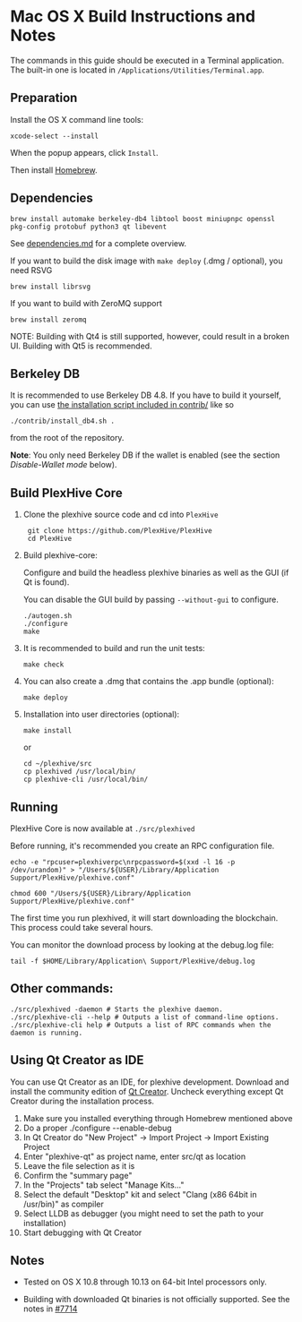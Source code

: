 Mac OS X Build Instructions and Notes
====================================
The commands in this guide should be executed in a Terminal application.
The built-in one is located in `/Applications/Utilities/Terminal.app`.

Preparation
-----------
Install the OS X command line tools:

`xcode-select --install`

When the popup appears, click `Install`.

Then install [Homebrew](https://brew.sh).

Dependencies
----------------------

    brew install automake berkeley-db4 libtool boost miniupnpc openssl pkg-config protobuf python3 qt libevent

See [dependencies.md](dependencies.md) for a complete overview.

If you want to build the disk image with `make deploy` (.dmg / optional), you need RSVG

    brew install librsvg

If you want to build with ZeroMQ support
    
    brew install zeromq

NOTE: Building with Qt4 is still supported, however, could result in a broken UI. Building with Qt5 is recommended.

Berkeley DB
-----------
It is recommended to use Berkeley DB 4.8. If you have to build it yourself,
you can use [the installation script included in contrib/](/contrib/install_db4.sh)
like so

```shell
./contrib/install_db4.sh .
```

from the root of the repository.

**Note**: You only need Berkeley DB if the wallet is enabled (see the section *Disable-Wallet mode* below).

Build PlexHive Core
------------------------

1. Clone the plexhive source code and cd into `PlexHive`

        git clone https://github.com/PlexHive/PlexHive
        cd PlexHive

2.  Build plexhive-core:

    Configure and build the headless plexhive binaries as well as the GUI (if Qt is found).

    You can disable the GUI build by passing `--without-gui` to configure.

        ./autogen.sh
        ./configure
        make

3.  It is recommended to build and run the unit tests:

        make check

4.  You can also create a .dmg that contains the .app bundle (optional):

        make deploy

5.  Installation into user directories (optional):

        make install

    or

        cd ~/plexhive/src
        cp plexhived /usr/local/bin/
        cp plexhive-cli /usr/local/bin/

Running
-------

PlexHive Core is now available at `./src/plexhived`

Before running, it's recommended you create an RPC configuration file.

    echo -e "rpcuser=plexhiverpc\nrpcpassword=$(xxd -l 16 -p /dev/urandom)" > "/Users/${USER}/Library/Application Support/PlexHive/plexhive.conf"

    chmod 600 "/Users/${USER}/Library/Application Support/PlexHive/plexhive.conf"

The first time you run plexhived, it will start downloading the blockchain. This process could take several hours.

You can monitor the download process by looking at the debug.log file:

    tail -f $HOME/Library/Application\ Support/PlexHive/debug.log

Other commands:
-------

    ./src/plexhived -daemon # Starts the plexhive daemon.
    ./src/plexhive-cli --help # Outputs a list of command-line options.
    ./src/plexhive-cli help # Outputs a list of RPC commands when the daemon is running.

Using Qt Creator as IDE
------------------------
You can use Qt Creator as an IDE, for plexhive development.
Download and install the community edition of [Qt Creator](https://www.qt.io/download/).
Uncheck everything except Qt Creator during the installation process.

1. Make sure you installed everything through Homebrew mentioned above
2. Do a proper ./configure --enable-debug
3. In Qt Creator do "New Project" -> Import Project -> Import Existing Project
4. Enter "plexhive-qt" as project name, enter src/qt as location
5. Leave the file selection as it is
6. Confirm the "summary page"
7. In the "Projects" tab select "Manage Kits..."
8. Select the default "Desktop" kit and select "Clang (x86 64bit in /usr/bin)" as compiler
9. Select LLDB as debugger (you might need to set the path to your installation)
10. Start debugging with Qt Creator

Notes
-----

* Tested on OS X 10.8 through 10.13 on 64-bit Intel processors only.

* Building with downloaded Qt binaries is not officially supported. See the notes in [#7714](https://github.com/bitcoin/bitcoin/issues/7714)
